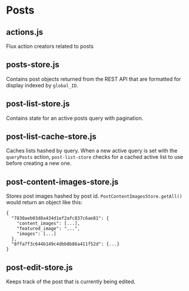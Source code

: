 Posts
=======

## actions.js
Flux action creators related to posts

## posts-store.js
Contains post objects returned from the REST API that are formatted for display indexed by `global_ID`.

## post-list-store.js
Contains state for an active posts query with pagination.

## post-list-cache-store.js
Caches lists hashed by query. When a new active query is set with the `queryPosts` action, `post-list-store` checks for a cached active list to use before creating a new one.

## post-content-images-store.js
Stores post images hashed by post id.
`PostContentImagesStore.getAll()` would return an object like this:
```
{
  "7830aeb03d8a434d1ef2afc837c6ae81": {
    "content_images": [...],
    "featured_image": "...",
    "images": [...]
  },
  "8ffa7f3c644b149c4dbb8b86a411f52d": {...}
}
```

## post-edit-store.js
Keeps track of the post that is currently being edited.
